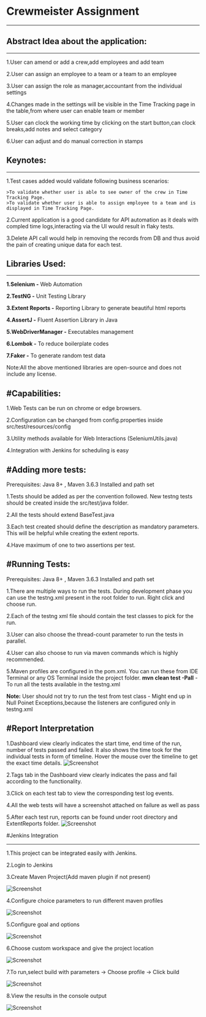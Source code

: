 # Crewmeister Assignment
----------

## Abstract Idea about the application:

----------

1.User can amend or add a crew,add employees and add team

2.User can assign an employee to a team or a team to an employee

3.User can assign the role as manager,accountant from the individual settings

4.Changes made in the settings will be visible in the Time Tracking page in the table,from where user can enable team or member

5.User can clock the working time by clicking on the start button,can clock breaks,add notes and select category

6.User can adjust and do manual correction in stamps

## Keynotes:

-----------
1.Test cases added would validate following business scenarios:

    >To validate whether user is able to see owner of the crew in Time Tracking Page.
    >To validate whether user is able to assign employee to a team and is displayed in Time Tracking Page.

2.Current application is a good candidate for API automation as it deals with compled time logs,interacting via the UI would
result in flaky tests.

3.Delete API call would help in removing the records from DB and thus avoid the pain of creating unique data for each
test.

## Libraries Used:
----------
**1.Selenium         -** Web Automation

**2.TestNG           -** Unit Testing Library

**3.Extent Reports   -** Reporting Library to generate beautiful html reports

**4.AssertJ          -** Fluent Assertion Library in Java

**5.WebDriverManager -** Executables management

**6.Lombok           -** To reduce boilerplate codes

**7.Faker            -** To generate random test data

Note:All the above mentioned libraries are open-source and does not include any license.

#Capabilities:
------------
1.Web Tests can be run on chrome or edge browsers.

2.Configuration can be changed from config.properties inside src/test/resources/config

3.Utility methods available for Web Interactions (SeleniumUtils.java)

4.Integration with Jenkins for scheduling is easy

#Adding more tests:
-----------
Prerequisites: Java 8+ , Maven 3.6.3 Installed and path set

1.Tests should be added as per the convention followed. New testng tests should be created inside the src/test/java folder.

2.All the tests should extend BaseTest.java

3.Each test created should define the description as mandatory parameters. This will be helpful while creating the extent reports.

4.Have maximum of one to two assertions per test.

#Running Tests:
----------
Prerequisites: Java 8+ , Maven 3.6.3 Installed and path set

1.There are multiple ways to run the tests. During development phase you can use the testng.xml present in the root folder to run. Right click and choose run.

2.Each of the testng xml file should contain the test classes to pick for the run.

3.User can also choose the thread-count parameter to run the tests in parallel.

4.User can also choose to run via maven commands which is highly recommended.

5.Maven profiles are configured in the pom.xml. You can run these from IDE Terminal or any OS Terminal inside the project folder.
**mvn clean test -Pall** - To run all the tests available in the testng.xml

**Note:** User should not try to run the test from test class - Might end up in Null Poinet Exceptions,because the listeners are configured only in testng.xml

#Report Interpretation
------------
1.Dashboard view clearly indicates the start time, end time of the run, number of tests passed and failed. It also shows the time took for the individual tests in form of timeline. Hover the mouse over the timeline to get the exact time details.
![Screenshot](readmeimages/Dashboard.png)

2.Tags tab in the Dashboard view clearly indicates the pass and fail according to the functionality.

3.Click on each test tab to view the corresponding test log events.

4.All the web tests will have a screenshot attached on failure as well as pass

5.After each test run, reports can be found under root directory and ExtentReports folder.
![Screenshot](readmeimages/TestCases.png)


#Jenkins Integration

-----------
1.This project can be integrated easily with Jenkins.

2.Login to Jenkins

3.Create Maven Project(Add maven plugin if not present)

![Screenshot](readmeimages/MavenProject.png)

4.Configure choice parameters to run different maven profiles

![Screenshot](readmeimages/ChoiceParameters.png)

5.Configure goal and options

![Screenshot](readmeimages/Goals.png)

6.Choose custom workspace and give the project location

![Screenshot](readmeimages/Workspace.png)

7.To run,select build with parameters -> Choose profile -> Click build

![Screenshot](readmeimages/Build.png)

8.View the results in the console output

![Screenshot](readmeimages/logs.png)





